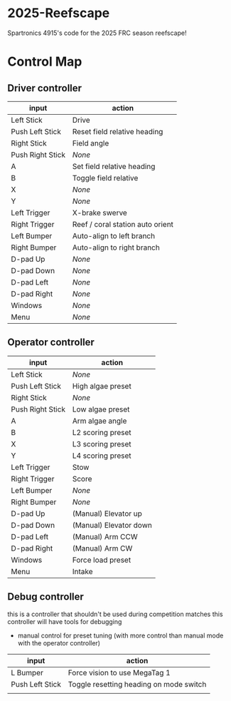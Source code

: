 # 2025-Reefscape

Spartronics 4915's code for the 2025 FRC season reefscape!

# Control Map

## Driver controller

| input   | action |
| -------- | ------- |
| Left Stick |  Drive |
| Push Left Stick |  Reset field relative heading |
| Right Stick | Field angle |
| Push Right Stick | *None* |
| A | Set field relative heading |
| B | Toggle field relative |
| X | *None* |
| Y | *None* |
| Left Trigger | X-brake swerve |
| Right Trigger | Reef / coral station auto orient |
| Left Bumper | Auto-align to left branch |
| Right Bumper | Auto-align to right branch |
| D-pad Up | *None* |
| D-pad Down | *None* |
| D-pad Left | *None* |
| D-pad Right | *None* |
| Windows | *None* |
| Menu | *None* |

## Operator controller
| input   | action |
| -------- | ------- |
| Left Stick | *None* |
| Push Left Stick | High algae preset |
| Right Stick | *None* |
| Push Right Stick | Low algae preset |
| A | Arm algae angle |
| B | L2 scoring preset |
| X | L3 scoring preset |
| Y | L4 scoring preset |
| Left Trigger | Stow |
| Right Trigger | Score |
| Left Bumper | *None* |
| Right Bumper | *None* |
| D-pad Up | (Manual) Elevator up |
| D-pad Down | (Manual) Elevator down |
| D-pad Left | (Manual) Arm CCW |
| D-pad Right | (Manual) Arm CW |
| Windows | Force load preset |
| Menu | Intake |

## Debug controller
this is a controller that shouldn't be used during competition matches
this controller will have tools for debugging
* manual control for preset tuning (with more control than manual mode with the operator controller)

| input   | action |
| -------- | ------- |
| L Bumper | Force vision to use MegaTag 1 |
| Push Left Stick | Toggle resetting heading on mode switch |
|     |     |